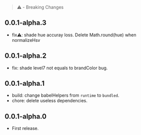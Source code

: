 > ⚠️ - Breaking Changes

## 0.0.1-alpha.3

- fix⚠️: shade hue accuray loss. Delete Math.round(hue) when normalizeHsv

## 0.0.1-alpha.2

- fix: shade level7 not equals to brandColor bug.

## 0.0.1-alpha.1

- build: change babelHelpers from `runtime` to `bundled`.
- chore: delete useless dependencies.

## 0.0.1-alpha.0

- First release.
